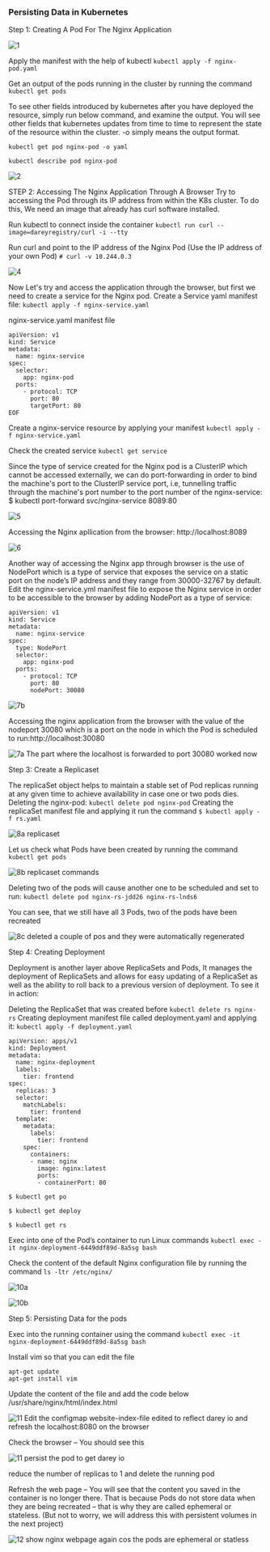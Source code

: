
### Persisting Data in Kubernetes ###


Step 1: Creating A Pod For The Nginx Application


![1](https://github.com/opeyemiagbadero/23.-Pesisting-Data-in-Kubernetes/assets/79456052/98fafcff-b553-40bc-83ed-3c893bf4a763)

Apply the manifest with the help of kubectl `kubectl apply -f nginx-pod.yaml`

Get an output of the pods running in the cluster by running the command `kubectl get pods`

To see other fields introduced by kubernetes after you have deployed the resource, simply run below command, and examine the output. 
You will see other fields that kubernetes updates from time to time to represent the state of the resource within the cluster. -o simply means the output format.

`kubectl get pod nginx-pod -o yaml`

`kubectl describe pod nginx-pod`



![2](https://github.com/opeyemiagbadero/23.-Pesisting-Data-in-Kubernetes/assets/79456052/897320c5-fd69-46cd-8f3b-5e4a564446c8)


STEP 2: Accessing The Nginx Application Through A Browser
Try to accessing the Pod through its IP address from within the K8s cluster. To do this, We need an image that already has curl software installed.

Run kubectl to connect inside the container `kubectl run curl --image=dareyregistry/curl -i --tty`


Run curl and point to the IP address of the Nginx Pod (Use the IP address of your own Pod) `# curl -v 10.244.0.3`

![4](https://github.com/opeyemiagbadero/23.-Pesisting-Data-in-Kubernetes/assets/79456052/7b754796-f040-419f-9dd4-4ae4631062e1)


Now Let's try and access the application through the browser, but first we need to create a service for the Nginx pod.
Create a Service yaml manifest file: `kubectl apply -f nginx-service.yaml`

nginx-service.yaml manifest file

```
apiVersion: v1
kind: Service
metadata:
  name: nginx-service
spec:
  selector:
    app: nginx-pod 
  ports:
    - protocol: TCP
      port: 80
      targetPort: 80
EOF
```


Create a nginx-service resource by applying your manifest `kubectl apply -f nginx-service.yaml`


Check the created service `kubectl get service`

Since the type of service created for the Nginx pod is a ClusterIP which cannot be accessed externally, we can do port-forwarding in order to bind the machine's port to the ClusterIP service port, i.e, tunnelling traffic through the machine's port number to the port number of the nginx-service: $ kubectl port-forward svc/nginx-service 8089:80


![5](https://github.com/opeyemiagbadero/23.-Pesisting-Data-in-Kubernetes/assets/79456052/53d035bc-c703-4103-890c-03f541a991e5)



Accessing the Nginx apllication from the browser: http://localhost:8089

![6](https://github.com/opeyemiagbadero/23.-Pesisting-Data-in-Kubernetes/assets/79456052/82e32622-041b-4d46-a286-9511839429a3)



Another way of accessing the Nginx app through browser is the use of NodePort which is a type of service that exposes the service on a static port on the node’s IP address and they range from 30000-32767 by default. Edit the nginx-service.yml manifest file to expose the Nginx service in order to be accessible to the browser by adding NodePort as a type of service:

```
apiVersion: v1
kind: Service
metadata:
  name: nginx-service
spec:
  type: NodePort
  selector:
    app: nginx-pod
  ports:
    - protocol: TCP
      port: 80
      nodePort: 30080
```

![7b](https://github.com/opeyemiagbadero/22.-Deploying-Applications-Into-Kubernetes-Cluster/assets/79456052/0ea43e3c-6274-47fb-a7a5-567aa391095c)

Accessing the nginx application from the browser with the value of the nodeport 30080 which is a port on the node in which the Pod is scheduled to run:http://localhost:30080

![7a  The part where the localhost is forwarded to port 30080 worked now](https://github.com/opeyemiagbadero/22.-Deploying-Applications-Into-Kubernetes-Cluster/assets/79456052/4bd24601-f631-4f4c-a668-a8cc72291d1f)


Step 3: Create a Replicaset

The replicaSet object helps to maintain a stable set of Pod replicas running at any given time to achieve availability in case one or two pods dies.
Deleting the nginx-pod: `kubectl delete pod nginx-pod`
Creating the replicaSet manifest file and applying it run the command `$ kubectl apply -f rs.yaml`

![8a  replicaset](https://github.com/opeyemiagbadero/22.-Deploying-Applications-Into-Kubernetes-Cluster/assets/79456052/1791743a-2daa-44ee-8958-b2928d553309)


Let us check what Pods have been created by running the command `kubectl get pods`

![8b replicaset commands](https://github.com/opeyemiagbadero/22.-Deploying-Applications-Into-Kubernetes-Cluster/assets/79456052/2d265160-b499-4f81-b7a9-31ca82ce25ec)

Deleting two of the pods will cause another one to be scheduled and set to run: `kubectl delete pod nginx-rs-jdd26 nginx-rs-lnds6`

You can see, that we still have all 3 Pods, two of the pods have been recreated


![8c deleted a couple of pos and they were automatically regenerated](https://github.com/opeyemiagbadero/22.-Deploying-Applications-Into-Kubernetes-Cluster/assets/79456052/6e7c438a-8107-4493-908f-57ed2c39acee)


Step 4: Creating Deployment

 Deployment is another layer above ReplicaSets and Pods, It manages the deployment of ReplicaSets and allows for easy updating of a ReplicaSet as well as the ability to roll back to a previous version of deployment. To see it in action:

Deleting the ReplicaSet that was created before `kubectl delete rs nginx-rs`
Creating deployment manifest file called deployment.yaml and applying it: `kubectl apply -f deployment.yaml`

```
apiVersion: apps/v1
kind: Deployment
metadata:
  name: nginx-deployment
  labels:
    tier: frontend
spec:
  replicas: 3
  selector:
    matchLabels:
      tier: frontend
  template:
    metadata:
      labels:
        tier: frontend
    spec:
      containers:
      - name: nginx
        image: nginx:latest
        ports:
        - containerPort: 80
 ```

```
$ kubectl get po

$ kubectl get deploy

$ kubectl get rs
```


Exec into one of the Pod’s container to run Linux commands `kubectl exec -it nginx-deployment-6449ddf89d-8a5sg bash`

Check the content of the default Nginx configuration file by running the command `ls -ltr /etc/nginx/`


![10a](https://github.com/opeyemiagbadero/22.-Deploying-Applications-Into-Kubernetes-Cluster/assets/79456052/26dd79e4-8d0a-4c12-8617-faef9951a7af)

![10b](https://github.com/opeyemiagbadero/22.-Deploying-Applications-Into-Kubernetes-Cluster/assets/79456052/3d41e603-efc1-4942-845d-fc46640bae24)



Step 5: Persisting Data for the pods

Exec into the running container using the command `kubectl exec -it nginx-deployment-6449ddf89d-8a5sg bash`

Install vim so that you can edit the file 

```
apt-get update
apt-get install vim
```

Update the content of the file and add the code below /usr/share/nginx/html/index.html

![11   Edit the configmap website-index-file edited to reflect darey io and refresh the localhost:8080 on the browser](https://github.com/opeyemiagbadero/22.-Deploying-Applications-Into-Kubernetes-Cluster/assets/79456052/8ff68fc9-f74c-4d3e-8371-1c85367c49cc)


Check the browser – You should see this

![11 persist the pod  to get darey io](https://github.com/opeyemiagbadero/22.-Deploying-Applications-Into-Kubernetes-Cluster/assets/79456052/5156b128-f2e7-48cc-9e48-fbf38884e1d0)

reduce the number of replicas to 1 and delete the running pod 


Refresh the web page – You will see that the content you saved in the container is no longer there. That is because Pods do not store data when they are being recreated – that is why they are called ephemeral or stateless. (But not to worry, we will address this with persistent volumes in the next project)

![12  show nginx webpage again cos the pods are ephemeral or statless](https://github.com/opeyemiagbadero/22.-Deploying-Applications-Into-Kubernetes-Cluster/assets/79456052/fb4703ae-0c49-4bb8-a667-c6c2dfc1d11d)












